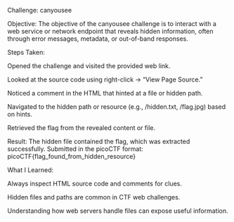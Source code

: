 Challenge: canyousee

Objective:
The objective of the canyousee challenge is to interact with a web service or network endpoint that reveals hidden information, often through error messages, metadata, or out-of-band responses.

Steps Taken:

Opened the challenge and visited the provided web link.

Looked at the source code using right-click → “View Page Source.”

Noticed a comment in the HTML that hinted at a file or hidden path.

Navigated to the hidden path or resource (e.g., /hidden.txt, /flag.jpg) based on hints.

Retrieved the flag from the revealed content or file.

Result:
The hidden file contained the flag, which was extracted successfully. Submitted in the picoCTF format:
picoCTF{flag_found_from_hidden_resource}

What I Learned:

Always inspect HTML source code and comments for clues.

Hidden files and paths are common in CTF web challenges.

Understanding how web servers handle files can expose useful information.

